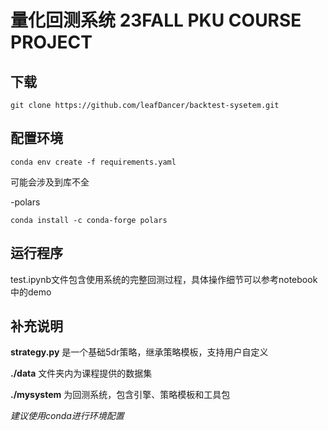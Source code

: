 # 量化回测系统 23FALL PKU COURSE PROJECT

## 下载
`git clone https://github.com/leafDancer/backtest-sysetem.git`

## 配置环境
`conda env create -f requirements.yaml`

可能会涉及到库不全

-polars

`conda install -c conda-forge polars`

## 运行程序
test.ipynb文件包含使用系统的完整回测过程，具体操作细节可以参考notebook中的demo

## 补充说明
**strategy.py**  是一个基础5dr策略，继承策略模板，支持用户自定义

**./data**  文件夹内为课程提供的数据集

**./mysystem**  为回测系统，包含引擎、策略模板和工具包

*建议使用conda进行环境配置*

